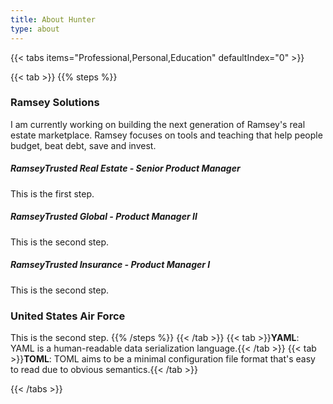 ```yaml
---
title: About Hunter
type: about
---
```

{{< tabs items="Professional,Personal,Education" defaultIndex="0" >}}

{{< tab >}}
{{% steps %}}
### Ramsey Solutions
I am currently working on building the next generation of Ramsey's real estate marketplace. Ramsey focuses on tools and teaching that help people budget, beat debt, save and invest.
##### RamseyTrusted Real Estate - Senior Product Manager

This is the first step.

##### RamseyTrusted Global - Product Manager II

This is the second step.

##### RamseyTrusted Insurance - Product Manager I

This is the second step.

### United States Air Force

This is the second step.
{{% /steps %}}
{{< /tab >}}
  {{< tab >}}**YAML**: YAML is a human-readable data serialization language.{{< /tab >}}
  {{< tab >}}**TOML**: TOML aims to be a minimal configuration file format that's easy to read due to obvious semantics.{{< /tab >}}

{{< /tabs >}}